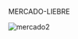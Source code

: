 MERCADO-LIEBRE 

![mercado2](https://github.com/0623CIFSNCN05LAED/grupo-11/assets/139799911/24f26769-e1b4-4ea8-9249-be63056e7a9b)
